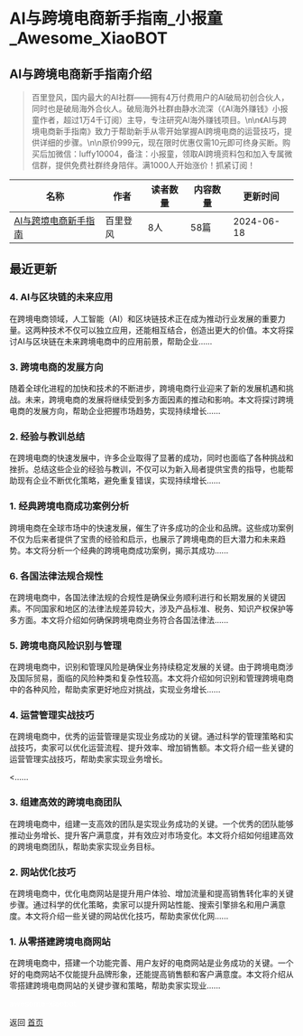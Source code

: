 # AI与跨境电商新手指南_小报童_Awesome_XiaoBOT

## AI与跨境电商新手指南介绍
> 百里登风，国内最大的AI社群——拥有4万付费用户的AI破局初创合伙人，同时也是破局海外合伙人。破局海外社群由静水流深（《AI海外赚钱》小报童作者，超过1万4千订阅）主导，专注研究AI海外赚钱项目。\n\n《AI与跨境电商新手指南》致力于帮助新手从零开始掌握AI跨境电商的运营技巧，提供详细的步骤。\n\n原价999元，现在限时优惠仅需10元即可终身买断。购买后加微信：luffy10004，备注：小报童，领取AI跨境资料包和加入专属微信群，提供免费社群终身陪伴。满1000人开始涨价！抓紧订阅！  
  


|名称|作者|读者数量|内容数量|更新时间|
|---|---|---|---|---|
|[AI与跨境电商新手指南](https://xiaobot.net/p/2024100?refer=0b133df9-27dc-423b-8101-639049001c13)|百里登风|8人|58篇|2024-06-18|

## 最近更新
### 4\. AI与区块链的未来应用

在跨境电商领域，人工智能（AI）和区块链技术正在成为推动行业发展的重要力量。这两种技术不仅可以独立应用，还能相互结合，创造出更大的价值。本文将探讨AI与区块链在未来跨境电商中的应用前景，帮助企业......

### 3\. 跨境电商的发展方向

随着全球化进程的加快和技术的不断进步，跨境电商行业迎来了新的发展机遇和挑战。未来，跨境电商的发展将继续受到多方面因素的推动和影响。本文将探讨跨境电商的发展方向，帮助企业把握市场趋势，实现持续增长......

### 2\. 经验与教训总结

在跨境电商的快速发展中，许多企业取得了显著的成功，同时也面临了各种挑战和挫折。总结这些企业的经验与教训，不仅可以为新入局者提供宝贵的指导，也能帮助现有企业不断优化策略，避免重复错误，实现持续增长......

### 1\. 经典跨境电商成功案例分析

跨境电商在全球市场中的快速发展，催生了许多成功的企业和品牌。这些成功案例不仅为后来者提供了宝贵的经验和启示，也展示了跨境电商的巨大潜力和未来趋势。本文将分析一个经典的跨境电商成功案例，揭示其成功......

### 6\. 各国法律法规合规性

在跨境电商中，各国法律法规的合规性是确保业务顺利进行和长期发展的关键因素。不同国家和地区的法律法规差异较大，涉及产品标准、税务、知识产权保护等多方面。本文将介绍如何确保跨境电商业务符合各国法律法......

### 5\. 跨境电商风险识别与管理

在跨境电商中，识别和管理风险是确保业务持续稳定发展的关键。由于跨境电商涉及国际贸易，面临的风险种类和复杂性较高。本文将介绍如何识别和管理跨境电商中的各种风险，帮助卖家更好地应对挑战，实现业务增长......

### 4\. 运营管理实战技巧

在跨境电商中，优秀的运营管理是实现业务成功的关键。通过科学的管理策略和实战技巧，卖家可以优化运营流程、提升效率、增加销售额。本文将介绍一些关键的运营管理实战技巧，帮助卖家实现业务增长。

<......

### 3\. 组建高效的跨境电商团队

在跨境电商中，组建一支高效的团队是实现业务成功的关键。一个优秀的团队能够推动业务增长、提升客户满意度，并有效应对市场变化。本文将介绍如何组建高效的跨境电商团队，帮助卖家实现业务目标。

### 2\. 网站优化技巧

在跨境电商中，优化电商网站是提升用户体验、增加流量和提高销售转化率的关键步骤。通过科学的优化策略，卖家可以提升网站性能、搜索引擎排名和用户满意度。本文将介绍一些关键的网站优化技巧，帮助卖家优化网......

### 1\. 从零搭建跨境电商网站

在跨境电商中，搭建一个功能完善、用户友好的电商网站是业务成功的关键。一个好的电商网站不仅能提升品牌形象，还能提高销售额和客户满意度。本文将介绍从零搭建跨境电商网站的关键步骤和策略，帮助卖家实现业......


<a href="https://github.com/Reno9527/awesome-xiaobot" style="color: white; text-decoration: none;">awesome-xiaobot</a>

返回 [首页](../README.md)
